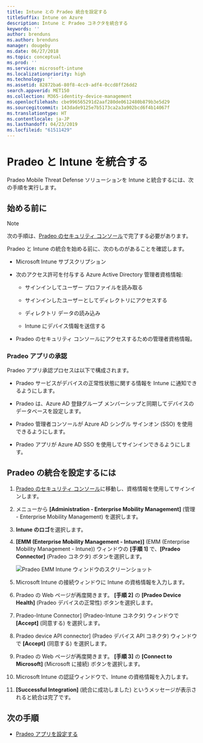 ```yaml
---
title: Intune との Pradeo 統合を設定する
titleSuffix: Intune on Azure
description: Intune と Pradeo コネクタを統合する
keywords: ''
author: brenduns
ms.author: brenduns
manager: dougeby
ms.date: 06/27/2018
ms.topic: conceptual
ms.prod: ''
ms.service: microsoft-intune
ms.localizationpriority: high
ms.technology: ''
ms.assetid: 82872ba6-80f8-4cc9-adf4-0ccd8ff26dd2
search.appverid: MET150
ms.collection: M365-identity-device-management
ms.openlocfilehash: cbe996565291d2aaf280de0612480b879b3e5d29
ms.sourcegitcommit: 143dade9125e7b5173ca2a3a902bcd6f4b14067f
ms.translationtype: HT
ms.contentlocale: ja-JP
ms.lasthandoff: 04/23/2019
ms.locfileid: "61511429"
---
```

# <a name="integrate-pradeo-with-intune"></a>Pradeo と Intune を統合する

Pradeo Mobile Threat Defense ソリューションを Intune と統合するには、次の手順を実行します。

## <a name="before-you-begin"></a>始める前に

> [!NOTE]
> 次の手順は、[Pradeo のセキュリティ コンソール](https://www.apps-security.com)で完了する必要があります。

Pradeo と Intune の統合を始める前に、次のものがあることを確認します。

-   Microsoft Intune サブスクリプション

-   次のアクセス許可を付与する Azure Active Directory 管理者資格情報:

    -   サインインしてユーザー プロファイルを読み取る

    -   サインインしたユーザーとしてディレクトリにアクセスする

    -   ディレクトリ データの読み込み

    -   Intune にデバイス情報を送信する

-   Pradeo のセキュリティ コンソールにアクセスするための管理者資格情報。

### <a name="pradeo-app-authorization"></a>Pradeo アプリの承認

Pradeo アプリ承認プロセスは以下で構成されます。

-   Pradeo サービスがデバイスの正常性状態に関する情報を Intune に通知できるようにします。

-   Pradeo は、Azure AD 登録グループ メンバーシップと同期してデバイスのデータベースを設定します。

-   Pradeo 管理者コンソールが Azure AD シングル サインオン (SSO) を使用できるようにします。

-   Pradeo アプリが Azure AD SSO を使用してサインインできるようにします。

## <a name="to-set-up-pradeo-integration"></a>Pradeo の統合を設定するには

1.  [Pradeo のセキュリティ コンソール](https://www.apps-security.com)に移動し、資格情報を使用してサインインします。

2.  メニューから **[Administration - Enterprise Mobility Management]** (管理 - Enterprise Mobility Management) を選択します。

3.  **Intune のロゴ**を選択します。

4.  **[EMM (Enterprise Mobility Management - Intune)]** (EMM (Enterprise Mobility Management - Intune)) ウィンドウの **[手順 1]** で、**[Pradeo Connector]** (Pradeo コネクタ) ボタンを選択します。 

    ![Pradeo EMM Intune ウィンドウのスクリーンショット](./media/pradeo_setup.png)

5. Microsoft Intune の接続ウィンドウに Intune の資格情報を入力します。

5.  Pradeo の Web ページが再度開きます。 **[手順 2]** の **[Pradeo Device Health]** (Pradeo デバイスの正常性) ボタンを選択します。

7. Pradeo-Intune Connector] \(Pradeo-Intune コネクタ) ウィンドウで **[Accept]** \(同意する) を選択します。 

8. Pradeo device API connector] \(Pradeo デバイス API コネクタ) ウィンドウで **[Accept]** \(同意する) を選択します。

9. Pradeo の Web ページが再度開きます。 **[手順 3]** の **[Connect to Microsoft]** (Microsoft に接続) ボタンを選択します。 

10. Microsoft Intune の認証ウィンドウで、Intune の資格情報を入力します。

11. **[Successful Integration]** (統合に成功しました) というメッセージが表示されると統合は完了です。

## <a name="next-steps"></a>次の手順

-   [Pradeo アプリを設定する](mtd-apps-ios-app-configuration-policy-add-assign.md)
